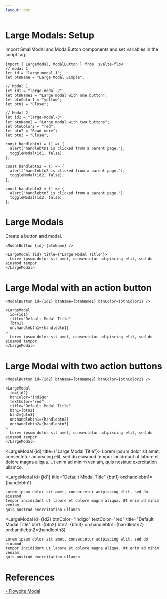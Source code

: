 ```yaml
---
layout: doc
---
```


<script>
  import { LargeModal, ModalButton } from "$lib/index";

  // modal 1
  let id = "large-modal-1";
  let btnName = "Large Modal Simple";

  // Modal 1
  let id1 = "large-modal-2";
  let btnName1 = "Large modal with one button";
  let btnColor1 = "yellow";
  let btn1 = "Close";

  // Modal 2
  let id2 = "large-modal-3";
  let btnName2 = "Large modal with two buttons";
  let btnColor2 = "red";
  let btn2 = "Read more";
  let btn3 = "Close";

  const handlebtn1 = () => {
    alert("handlebtn1 is clicked from a parent page.");
    toggleModal(id1, false);
  };

  const handlebtn2 = () => {
    alert("handlebtn2 is clicked from a parent page.");
    toggleModal(id2, false);
  };

  const handlebtn3 = () => {
    alert("handlebtn3 is clicked from a parent page.");
    toggleModal(id2, false);
  };
</script>

<h1 class="text-3xl w-full dark:text-white">Large Modals: Setup</h1>

<p class="dark:text-white"> Import SmallModal and ModalButton components and set variables in the script tag.</p>

```svelte
import { LargeModal, ModalButton } from 'svelte-flow'
// modal 1
let id = "large-modal-1";
let btnName = "Large Modal Simple";

// Modal 1
let id1 = "large-modal-2";
let btnName1 = "Large modal with one button";
let btnColor1 = "yellow";
let btn1 = "Close";

// Modal 2
let id2 = "large-modal-3";
let btnName2 = "Large modal with two buttons";
let btnColor2 = "red";
let btn2 = "Read more";
let btn3 = "Close";

const handlebtn1 = () => {
  alert("handlebtn1 is clicked from a parent page.");
  toggleModal(id1, false);
};

const handlebtn2 = () => {
  alert("handlebtn2 is clicked from a parent page.");
  toggleModal(id2, false);
};

const handlebtn3 = () => {
  alert("handlebtn3 is clicked from a parent page.");
  toggleModal(id2, false);
};
```

<h1 class="text-3xl w-full dark:text-white">Large Modals</h1>

<div class="container flex flex-wrap my-8 mx-auto justify-center">
  <ModalButton {id} {btnName} />
</div>

<p class=" dark:text-white"> Create a button and modal.

```svelte
<ModalButton {id} {btnName} />

<LargeModal {id} title={"Large Modal Title"}>
  Lorem ipsum dolor sit amet, consectetur adipiscing elit, sed do eiusmod tempor.
</LargeModal>
```

<h1 class="text-3xl w-full dark:text-white">Large Modal with an action button</h1>

<div class="container flex flex-wrap my-8 mx-auto justify-center">
  <ModalButton id={id1} btnName={btnName1} btnColor={btnColor1} />
</div>

```svelte
<ModalButton id={id1} btnName={btnName1} btnColor={btnColor1} />

<LargeModal
  id={id1}
  title="Default Modal Title"
  {btn1}
  on:handlebtn1={handlebtn1}
>
  Lorem ipsum dolor sit amet, consectetur adipiscing elit, sed do eiusmod tempor.
</LargeModal>
```

<h1 class="text-3xl w-full dark:text-white">Large Modal with two action buttons</h1>

<div class="container flex flex-wrap my-8 mx-auto justify-center">
  <ModalButton id={id2} btnName={btnName2} btnColor={btnColor2} />
</div>

```svelte
<ModalButton id={id2} btnName={btnName2} btnColor={btnColor2} />

<LargeModal
  id={id2}
  btnColor="indigo"
  textColor="red"
  title="Default Modal Title"
  btn1={btn2}
  btn2={btn3}
  on:handlebtn1={handlebtn2}
  on:handlebtn2={handlebtn3}
>
  Lorem ipsum dolor sit amet, consectetur adipiscing elit, sed do eiusmod tempor.
</LargeModal>
```

  <LargeModal {id} title={"Large Modal Title"}>
    Lorem ipsum dolor sit amet, consectetur adipiscing elit, sed do eiusmod
    tempor incididunt ut labore et dolore magna aliqua. Ut enim ad minim veniam,
    quis nostrud exercitation ullamco.
  </LargeModal>

  <LargeModal
    id={id1}
    title="Default Modal Title"
    {btn1}
    on:handlebtn1={handlebtn1}
  >
    Lorem ipsum dolor sit amet, consectetur adipiscing elit, sed do eiusmod
    tempor incididunt ut labore et dolore magna aliqua. Ut enim ad minim veniam,
    quis nostrud exercitation ullamco.
  </LargeModal>

  <LargeModal
    id={id2}
    btnColor="indigo"
    textColor="red"
    title="Default Modal Title"
    btn1={btn2}
    btn2={btn3}
    on:handlebtn1={handlebtn2}
    on:handlebtn2={handlebtn3}
  >
    Lorem ipsum dolor sit amet, consectetur adipiscing elit, sed do eiusmod
    tempor incididunt ut labore et dolore magna aliqua. Ut enim ad minim veniam,
    quis nostrud exercitation ullamco.
  </LargeModal>

<h1 class="text-3xl w-full dark:text-white pb-8">References</h1>

<p class="dark:text-white text-base"><a href="https://flowbite.com/docs/components/modal/" target="_blank">- Flowbite Modal</a></p>

<div class="giscus dark:bg-gray-800 dark:text-white"></div>